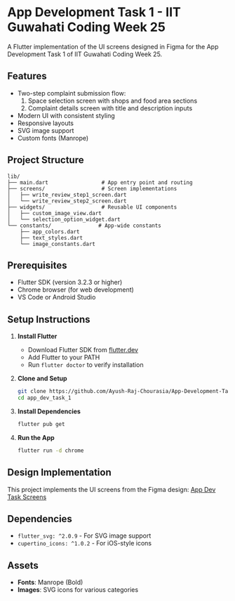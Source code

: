 # App Development Task 1 - IIT Guwahati Coding Week 25
A Flutter implementation of the UI screens designed in Figma for the App Development Task 1 of IIT Guwahati Coding Week 25.

## Features

- Two-step complaint submission flow:
  1. Space selection screen with shops and food area sections
  2. Complaint details screen with title and description inputs
- Modern UI with consistent styling
- Responsive layouts
- SVG image support
- Custom fonts (Manrope)

## Project Structure

```
lib/
├── main.dart                 # App entry point and routing
├── screens/                  # Screen implementations
│   ├── write_review_step1_screen.dart
│   └── write_review_step2_screen.dart
├── widgets/                  # Reusable UI components
│   ├── custom_image_view.dart
│   └── selection_option_widget.dart
└── constants/               # App-wide constants
    ├── app_colors.dart
    ├── text_styles.dart
    └── image_constants.dart
```

## Prerequisites

- Flutter SDK (version 3.2.3 or higher)
- Chrome browser (for web development)
- VS Code or Android Studio

## Setup Instructions

1. **Install Flutter**
   - Download Flutter SDK from [flutter.dev](https://flutter.dev)
   - Add Flutter to your PATH
   - Run `flutter doctor` to verify installation

2. **Clone and Setup**
   ```bash
   git clone https://github.com/Ayush-Raj-Chourasia/App-Development-Task_1.git
   cd app_dev_task_1
   ```

3. **Install Dependencies**
   ```bash
   flutter pub get
   ```

4. **Run the App**
   ```bash
   flutter run -d chrome
   ```

## Design Implementation

This project implements the UI screens from the Figma design:
[App Dev Task Screens](https://www.figma.com/design/1VDbKgqGz49Jufl3avNIfp/App-Dev-Task-Screens?node-id=2-41&t=qFifrVtQsy4fkdsS-0)

## Dependencies

- `flutter_svg: ^2.0.9` - For SVG image support
- `cupertino_icons: ^1.0.2` - For iOS-style icons

## Assets

- **Fonts**: Manrope (Bold)
- **Images**: SVG icons for various categories

